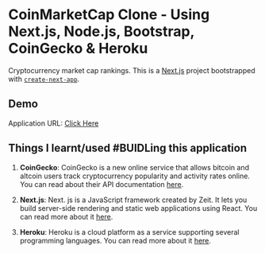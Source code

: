 # CoinMarketCap Clone - Using Next.js, Node.js, Bootstrap, CoinGecko & Heroku

Cryptocurrency market cap rankings. This is a [Next.js](https://nextjs.org/) project bootstrapped with [`create-next-app`](https://github.com/vercel/next.js/tree/canary/packages/create-next-app).

## Demo

Application URL: [Click Here](https://still-ocean-33049.herokuapp.com/])<br/>

## Things I learnt/used #BUIDLing this application

1. **CoinGecko**: CoinGecko is a new online service that allows bitcoin and altcoin users track cryptocurrency popularity and activity rates online. You can read about their API documentation [here](https://www.coingecko.com/api/documentations/v3).

2. **Next.js**: Next. js is a JavaScript framework created by Zeit. It lets you build server-side rendering and static web applications using React. You can read more about it [here](https://nextjs.org/).

3. **Heroku**:  Heroku is a cloud platform as a service supporting several programming languages. You can read more about it [here](https://dashboard.heroku.com/).